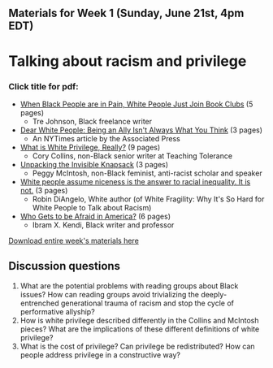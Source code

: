 ## Materials for Week 1 (Sunday, June 21st, 4pm EDT)
# Talking about racism and privilege
### Click title for pdf:

- <a href="week1/white-book-clubs.pdf">When Black People are in Pain, White People Just Join Book Clubs</a> (5 pages)
  - Tre Johnson, Black freelance writer
- <a href="week1/white-allies-nytimes.pdf">Dear White People: Being an Ally Isn't Always What You Think</a> (3 pages)
  - An NYTimes article by the Associated Press
- <a href="week1/what-is-white-privilege.pdf">What is White Privilege, Really?</a> (9 pages)
  - Cory Collins, non-Black senior writer at Teaching Tolerance
- <a href="week1/invisible-knapsack-1989.pdf">Unpacking the Invisible Knapsack</a> (3 pages)
  - Peggy McIntosh, non-Black feminist, anti-racist scholar and speaker
- <a href="week1/is-niceness-the-answer.pdf">White people assume niceness is the answer to racial inequality. It is not.</a> (3 pages)
  - Robin DiAngelo, White author (of White Fragility: Why It's So Hard for White People to Talk about Racism)
- <a href="week1/who-gets-to-be-afraid-in-America.pdf">Who Gets to be Afraid in America?</a> (6 pages)
  - Ibram X. Kendi, Black writer and professor

<a href="week1/week1-race_and_privilege.zip">Download entire week's materials here</a>


## Discussion questions
1. What are the potential problems with reading groups about Black issues? How can reading groups avoid trivializing the deeply-entrenched generational trauma of racism and stop the cycle of performative allyship?
2. How is white privilege described differently in the Collins and McIntosh pieces? What are the implications of these different definitions of white privilege?
3. What is the cost of privilege? Can privilege be redistributed? How can people address privilege in a constructive way?
